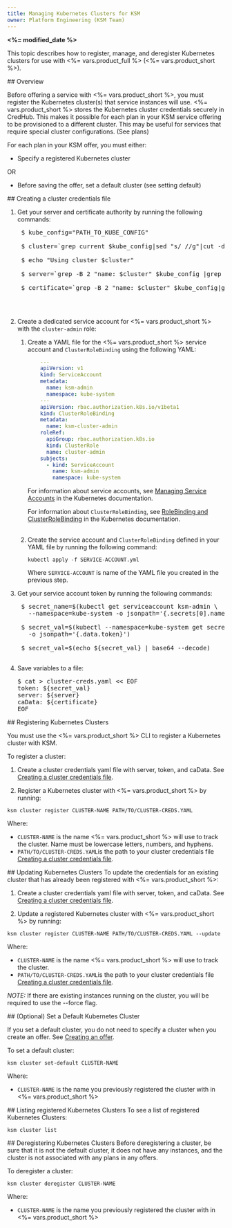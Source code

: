 ```yaml
---
title: Managing Kubernetes Clusters for KSM
owner: Platform Engineering (KSM Team)
---
```


<strong><%= modified_date %></strong>

This topic describes how to register, manage, and deregister Kubernetes clusters for use with <%= vars.product_full %> (<%= vars.product_short %>).

##<a id='overview'></a> Overview

Before offering a service with <%= vars.product_short %>, you must register the Kubernetes cluster(s) that service instances
will use. <%= vars.product_short %> stores the Kubernetes cluster credentials securely in CredHub. 
This makes it possible for each plan in your KSM service offering to be provisioned to a different cluster. This may be useful for services that
require special cluster configurations. (See plans)

For each plan in your KSM offer, you must either:
+ Specify a registered Kubernetes cluster

OR
+ Before saving the offer, set a default cluster (see setting default)

##<a id='create-cluster-file'></a> Creating a cluster credentials file
1. Get your server and certificate authority by running the following commands:
    <pre class="terminal">
    $ kube_config="PATH_TO_KUBE_CONFIG"<br>
    $ cluster=`grep current $kube_config|sed "s/ //g"|cut -d ":" -f 2`<br>
    $ echo "Using cluster $cluster"<br>
    $ server=`grep -B 2 "name: $cluster" $kube_config |grep server|sed "s/ //g"|sed "s/^[^:]*://g"`<br>
    $ certificate=`grep -B 2 "name: $cluster" $kube_config|grep certificate|sed "s/ //g"|sed "s/.*://"`
    </pre> <br>
1. Create a dedicated service account for <%= vars.product_short %>
with the `cluster-admin` role:

    1. Create a YAML file for the <%= vars.product_short %> service account
    and `ClusterRoleBinding` using the following YAML:

        ```yaml
            ---
            apiVersion: v1
            kind: ServiceAccount
            metadata:
              name: ksm-admin
              namespace: kube-system
            ---
            apiVersion: rbac.authorization.k8s.io/v1beta1
            kind: ClusterRoleBinding
            metadata:
              name: ksm-cluster-admin
            roleRef:
              apiGroup: rbac.authorization.k8s.io
              kind: ClusterRole
              name: cluster-admin
            subjects:
              - kind: ServiceAccount
                name: ksm-admin
                namespace: kube-system
        ```
       
        For information about service accounts,
        see [Managing Service Accounts](https://kubernetes.io/docs/reference/access-authn-authz/service-accounts-admin)
        in the Kubernetes documentation. <br>

        For information about `ClusterRoleBinding`,
        see [RoleBinding and ClusterRoleBinding](https://kubernetes.io/docs/reference/access-authn-authz/rbac/#rolebinding-and-clusterrolebinding)
        in the Kubernetes documentation.  <br><br>
    1. Create the service account and `ClusterRoleBinding` defined in your YAML file
    by running the following command:

        ```
        kubectl apply -f SERVICE-ACCOUNT.yml
        ```
       Where `SERVICE-ACCOUNT` is name of the YAML file you created in the previous step.
       
 1. Get your service account token by running the following commands:
     <pre class="terminal">
     $ secret&#95;name=$(kubectl get serviceaccount ksm-admin \
       --namespace=kube-system -o jsonpath='{.secrets[0].name}')  <br>
     $ secret&#95;val=$(kubectl --namespace=kube-system get secret $secret&#95;name \
       -o jsonpath='{.data.token}') <br>
     $ secret_val=$(echo ${secret&#95;val} | base64 --decode)
     </pre>
 
 1. Save variables to a file:
    <pre class="terminal">
    $ cat > cluster-creds.yaml << EOF
    token: ${secret_val}
    server: ${server}
    caData: ${certificate}
    EOF
    </pre>   
       
##<a id='registering'></a> Registering Kubernetes Clusters

You must use the <%= vars.product_short %> CLI to register a Kubernetes cluster with KSM. 

To register a cluster:

1. Create a cluster credentials yaml file with server, token, and caData. See [Creating a cluster credentials file](#create-cluster-file).

1. Register a Kubernetes cluster with <%= vars.product_short %>  by running:

```
ksm cluster register CLUSTER-NAME PATH/TO/CLUSTER-CREDS.YAML
```
Where:  
+ `CLUSTER-NAME` is the name <%= vars.product_short %> will use to track the cluster. Name must be lowercase letters, numbers, and hyphens.
+ `PATH/TO/CLUSTER-CREDS.YAML`is the path to your cluster credentials file [Creating a cluster credentials file](#create-cluster-file).

##<a id='updating'></a> Updating Kubernetes Clusters
To update the credentials for an existing cluster that has already been registered with <%= vars.product_short %>: 

1. Create a cluster credentials yaml file with server, token, and caData. See [Creating a cluster credentials file](#create-cluster-file).

1. Update a registered Kubernetes cluster with <%= vars.product_short %> by running:

```
ksm cluster register CLUSTER-NAME PATH/TO/CLUSTER-CREDS.YAML --update
```
Where:  
+ `CLUSTER-NAME` is the name <%= vars.product_short %> will use to track the cluster.
+ `PATH/TO/CLUSTER-CREDS.YAML`is the path to your cluster credentials file [Creating a cluster credentials file](#create-cluster-file).

*NOTE:* If there are existing instances running on the cluster, you will be required to use the --force flag.

##<a id='set-default'></a> (Optional) Set a Default Kubernetes Cluster

If you set a default cluster, you do not need to specify a cluster when you create an offer. See [Creating an offer]().

To set a default cluster:
```
ksm cluster set-default CLUSTER-NAME
```
Where:  
+ `CLUSTER-NAME` is the name you previously registered the cluster with in <%= vars.product_short %>

##<a id='listing'></a> Listing registered Kubernetes Clusters
To see a list of registered Kubernetes Clusters:
```
ksm cluster list
```
##<a id='deregistering'></a> Deregistering Kubernetes Clusters
Before deregistering a cluster, be sure that it is not the default cluster, it does not have any instances,
and the cluster is not associated with any plans in any offers.

To deregister a cluster:
```
ksm cluster deregister CLUSTER-NAME
```

Where:  
+ `CLUSTER-NAME` is the name you previously registered the cluster with in <%= vars.product_short %>
